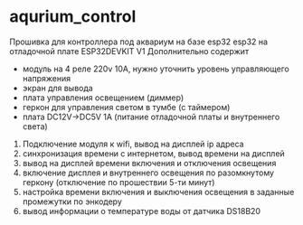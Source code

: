 # aqurium_control
Прошивка для контроллера под аквариум на базе esp32
esp32 на отладочной плате ESP32DEVKIT V1
Дополнительно содержит 
- модуль на 4 реле 220v 10A, нужно уточнить уровень управляющего напряжения
- экран для вывода 
- плата управления освещением (диммер)
- геркон для управления светом в тумбе (с таймером)
- плата  DC12V->DC5V 1A (питание отладочной платы и внутреннего света)

1. Подключение модуля к wifi, вывод на дисплей ip адреса
2. синхронизация времени с интернетом, вывод времени на дисплей
3. вывод на дисплей времени включения и отключения освещения
4. включение дисплея и внутреннего освещения по разомкнутому геркону (отключение по прошествии 5-ти минут)
5. настройка времени включения и выключения освещения в заданные промежутки по энкодеру
6. вывод информации о температуре воды от датчика DS18B20